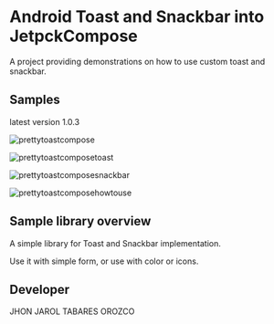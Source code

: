 Android Toast and Snackbar into JetpckCompose
==================================

A project providing demonstrations on how to use custom toast and snackbar.

Samples
-------

latest version 1.0.3

![prettytoastcompose](https://github.com/jhon1985t/PrettyToastCompose/assets/36683695/aa4237c5-e520-4e5e-a2eb-83e26dd3f67f)

![prettytoastcomposetoast](https://github.com/jhon1985t/PrettyToastCompose/assets/36683695/f9ca3b33-7708-41b6-b26a-d092426ae638)

![prettytoastcomposesnackbar](https://github.com/jhon1985t/PrettyToastCompose/assets/36683695/652c943e-9c8e-41fc-9506-bbaab810f63c)

![prettytoastcomposehowtouse](https://github.com/jhon1985t/PrettyToastCompose/assets/36683695/77e5f9f6-d755-4c12-991c-92adb754ebb7)

Sample library overview
-------------------

A simple library for Toast and Snackbar implementation.

Use it with simple form, or use with color or icons.

Developer
--------------------

JHON JAROL TABARES OROZCO
